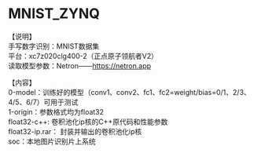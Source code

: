 # MNIST_ZYNQ  
  
【说明】    
手写数字识别：MNIST数据集  
平台：xc7z020clg400-2（正点原子领航者V2）  
读取模型参数：Netron——https://netron.app  
  
【内容】  
0-model：训练好的模型（conv1、conv2、fc1、fc2=weight/bias=0/1、2/3、4/5、6/7）可用于测试  
1-origin：参数格式均为float32  
    float32-c++: 卷积池化ip核的C++原代码和性能参数  
    float32-ip.rar： 封装并输出的卷积池化ip核  
soc：本地图片识别片上系统  
